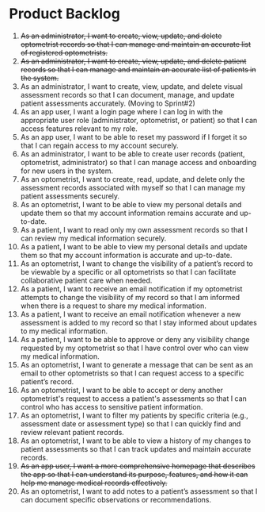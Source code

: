 # Product Backlog

1. ~~As an administrator, I want to create, view, update, and delete optometrist records so that I can manage and maintain an accurate list of registered optometrists.~~
2. ~~As an administrator, I want to create, view, update, and delete patient records so that I can manage and maintain an accurate list of patients in the system.~~
3. As an administrator, I want to create, view, update, and delete visual assessment records so that I can document, manage, and update patient assessments accurately. (Moving to Sprint#2)
4. As an app user, I want a login page where I can log in with the appropriate user role (administrator, optometrist, or patient) so that I can access features relevant to my role.
5. As an app user, I want to be able to reset my password if I forget it so that I can regain access to my account securely.
6. As an administrator, I want to be able to create user records (patient, optometrist, administrator) so that I can manage access and onboarding for new users in the system.
7. As an optometrist, I want to create, read, update, and delete only the assessment records associated with myself so that I can manage my patient assessments securely.
8. As an optometrist, I want to be able to view my personal details and update them so that my account information remains accurate and up-to-date.
9. As a patient, I want to read only my own assessment records so that I can review my medical information securely.
10. As a patient, I want to be able to view my personal details and update them so that my account information is accurate and up-to-date.
11. As an optometrist, I want to change the visibility of a patient’s record to be viewable by a specific or all optometrists so that I can facilitate collaborative patient care when needed.
12. As a patient, I want to receive an email notification if my optometrist attempts to change the visibility of my record so that I am informed when there is a request to share my medical information.
13. As a patient, I want to receive an email notification whenever a new assessment is added to my record so that I stay informed about updates to my medical information.
14. As a patient, I want to be able to approve or deny any visibility change requested by my optometrist so that I have control over who can view my medical information.
15. As an optometrist, I want to generate a message that can be sent as an email to other optometrists so that I can request access to a specific patient’s record.
16. As an optometrist, I want to be able to accept or deny another optometrist's request to access a patient's assessments so that I can control who has access to sensitive patient information.
17. As an optometrist, I want to filter my patients by specific criteria (e.g., assessment date or assessment type) so that I can quickly find and review relevant patient records.
18. As an optometrist, I want to be able to view a history of my changes to patient assessments so that I can track updates and maintain accurate records.
19. ~~As an app user, I want a more comprehensive homepage that describes the app so that I can understand its purpose, features, and how it can help me manage medical records effectively.~~
20. As an optometrist, I want to add notes to a patient’s assessment so that I can document specific observations or recommendations.